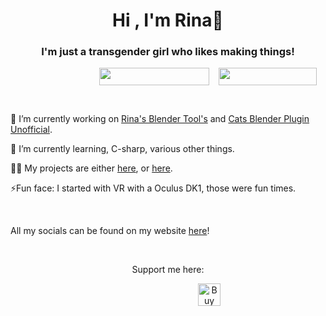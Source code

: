 <h1 align="center">Hi , I'm Rina👋</h1>
<h3 align="center">I'm just a transgender girl who likes making things!</h3>
<p style="padding-left: 142px; " align="center"><img style="float: left;" src="https://img.shields.io/static/v1?label=Pronouns&message=she/her&color=E6A1FF&style=for-the-badge" alt="" width="176" height="28" /><a href="https://yusarina.xyz"><img style="display: block; margin-left: auto; margin-right: auto;" src="https://img.shields.io/website?label=Yusarina.xyz&amp;style=for-the-badge&amp;url=https%3A%2F%2FYusarina.xyz" alt="" width="157" height="28" /></a></p>
<p style="padding-left: 142px;">&nbsp;</p>
<p>🔭&nbsp;I&rsquo;m currently working on <a href="https://github.com/Yusarina/Rina-s-Blender-Tools">Rina's Blender Tool's</a> and <a href="https://github.com/Yusarina/Cats-Blender-Plugin-Unofficial-">Cats Blender Plugin Unofficial</a>.</p>
<p>🌱 I&rsquo;m currently learning, C-sharp, various other things.</p>
<p>👨&zwj;💻 My projects are either <a href="https://yusarina.xyz">here</a>, or <a href="https://github.com/Yusarina?tab=repositories">here</a>.</p>
<p>⚡Fun face: I started with VR with a Oculus DK1, those were fun times.</p>
<p>&nbsp;</p>
<p>All my socials can be found on my website <a href="https://yusarina.xyz">here</a>!</p>
<p align="center">&nbsp;</p>
<p align="center">Support me here:</p>
<p style="padding-left: 300px;" align="center"><a href="https://ko-fi.com/R6R1SDNNP" target="_blank" rel="noopener"><img style="border: 0px; height: 36px; float: left;" src="https://storage.ko-fi.com/cdn/kofi2.png?v=3" alt="Buy Me a Coffee at ko-fi.com" height="36" align="center" border="0" /></a></p>
